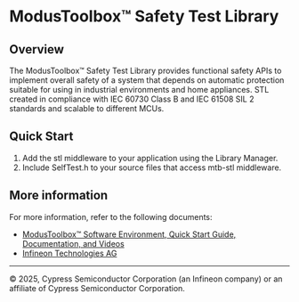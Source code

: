 # ModusToolbox™ Safety Test Library

## Overview

The ModusToolbox™ Safety Test Library provides functional safety APIs to implement overall safety of a system that depends on automatic protection suitable for using in industrial environments and home appliances. STL created in compliance with IEC 60730 Class B and IEC 61508 SIL 2 standards and scalable to different MCUs.


## Quick Start

1.  Add the stl middleware to your application using the Library Manager.
2.  Include SelfTest.h to your source files that access mtb-stl middleware.


## More information

For more information, refer to the following documents:

* [ModusToolbox™ Software Environment, Quick Start Guide, Documentation, and Videos](https://www.infineon.com/cms/en/design-support/tools/sdk/modustoolbox-software)
* [Infineon Technologies AG](https://www.infineon.com)

---
© 2025, Cypress Semiconductor Corporation (an Infineon company) or an affiliate of Cypress Semiconductor Corporation.
